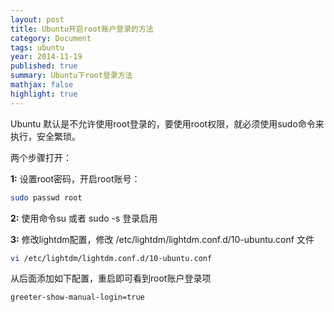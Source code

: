 ```yaml
---
layout: post
title: Ubuntu开启root账户登录的方法
category: Document
tags: ubuntu
year: 2014-11-19
published: true
summary: Ubuntu下root登录方法
mathjax: false
highlight: true
---
```


Ubuntu 默认是不允许使用root登录的，要使用root权限，就必须使用sudo命令来执行，安全繁琐。

两个步骤打开：

**1:** 设置root密码，开启root账号：

```bash
sudo passwd root
```

**2:** 使用命令su 或者 sudo -s 登录启用

**3:** 修改lightdm配置，修改 /etc/lightdm/lightdm.conf.d/10-ubuntu.conf 文件

```bash
vi /etc/lightdm/lightdm.conf.d/10-ubuntu.conf
```

从后面添加如下配置，重启即可看到root账户登录项

```bash
greeter-show-manual-login=true
```